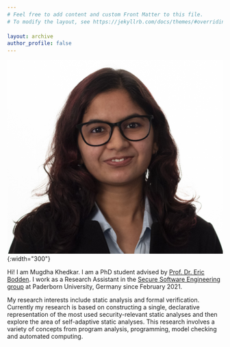 ```yaml
---
# Feel free to add content and custom Front Matter to this file.
# To modify the layout, see https://jekyllrb.com/docs/themes/#overriding-theme-defaults

layout: archive
author_profile: false
---
```

![](Mugdhaphoto.jpg){:width="300"}


Hi! I am Mugdha Khedkar. I am a PhD student advised by [Prof. Dr. Eric Bodden](https://www.bodden.de/). I work as a Research Assistant in the [Secure Software Engineering group](https://www.hni.uni-paderborn.de/sse/) at Paderborn University, Germany since February 2021.

My research interests include static analysis and formal verification. Currently my research is based on constructing a single, declarative representation of the most used security-relevant static analyses and then explore the area of self-adaptive static analyses. This research involves a variety of concepts from program analysis, programming, model checking and automated computing. 
